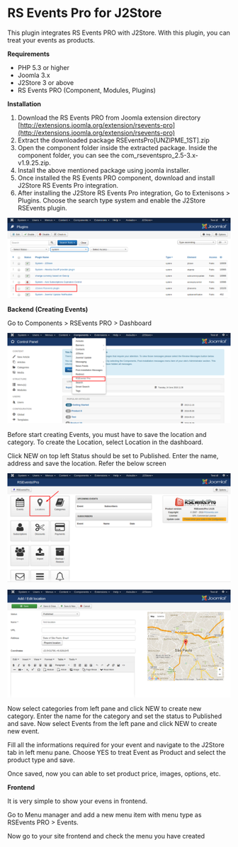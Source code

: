 # RS Events Pro for J2Store

This plugin integrates RS Events PRO with J2Store. With this plugin, you can treat your events as products.

**Requirements**

* PHP 5.3 or higher
* Joomla 3.x
* J2Store 3 or above
* RS Events PRO \(Component, Modules, Plugins\)

**Installation**

1. Download the RS Events PRO from Joomla extension directory [http://extensions.joomla.org/extension/rsevents-pro](http://extensions.joomla.org/extension/rsevents-pro)
2. Extract the downloaded package RSEventsPro\[UNZIPME\_1ST\].zip
3. Open the component folder inside the extracted package. Inside the component folder, you can see the com_rseventspro_2.5-3.x-v1.9.25.zip.
4. Install the above mentioned package using joomla installer.
5. Once installed the RS Events PRO component, download and install J2Store RS Events Pro integration.
6. After installing the J2Store RS Events Pro integration, Go to Extenisons &gt; Plugins. Choose the search type system and enable the J2Store RSEvents plugin.

 

![rs1](https://raw.githubusercontent.com/j2store/doc-images/master/integrations/RSevents/rs_01.png)

**Backend \(Creating Events\)**

Go to Components &gt; RSEvents PRO &gt; Dashboard

![RS02](https://raw.githubusercontent.com/j2store/doc-images/master/integrations/RSevents/rs_02.png)

Before start creating Events, you must have to save the location and category. To create the Location, select Location in the dashboard.

 Click NEW on top left Status should be set to Published. Enter the name, address and save the location. Refer the below screen

   

![rs04](https://raw.githubusercontent.com/j2store/doc-images/master/integrations/RSevents/rs_04.png)

![rs06](https://raw.githubusercontent.com/j2store/doc-images/master/integrations/RSevents/rs_06.png)



Now select categories from left pane and click NEW to create new category.  Enter the name for the category and set the status to Published and save.  Now select Events from the left pane and click NEW to create new event.

Fill all the informations required for your event and navigate to the J2Store tab in left menu pane.  Choose YES to treat Event as Product and select the product type and save.

 Once saved, now you can able to set product price, images, options, etc.

 **Frontend**

It is very simple to show your evens in frontend.

Go to Menu manager and add a new menu item with menu type as RSEvents PRO &gt; Events.

 Now go to your site frontend and check the menu you have created

